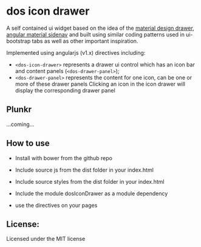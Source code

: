 # dos icon drawer
A self contained ui widget based on the idea of the [material design drawer](https://www.google.com/design/spec/patterns/navigation-drawer.html), [angular material sidenav](https://material.angularjs.org/latest/demo/sidenav) and built using similar coding patterns used in ui-bootstrap tabs as well as other important inspiration.

Implemented using angularjs (v1.x) directives including:
+ ```<dos-icon-drawer>``` represents a drawer ui control which has an icon bar and content panels (```<dos-drawer-panel>```);
+ ```<dos-drawer-panel>``` represents the content for one icon, can be one or more of these drawer panels
Clicking an icon in the icon drawer will display the corresponding drawer panel


## Plunkr
...coming...


## How to use

+ Install with bower from the github repo

+ Include source js from the dist folder in your index.html

+ Include source styles from the dist folder in your index.html

+ Include the module dosIconDrawer as a module dependency

+ use the directives on your pages



## License:
Licensed under the MIT license